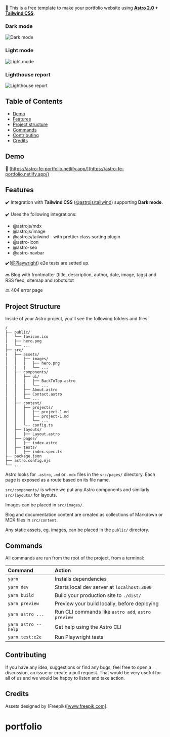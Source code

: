 💫 This is a free template to make your portfolio website using **[Astro 2.0](https://astro.build/blog/astro-2/) + [Tailwind CSS](https://tailwindcss.com/)**.

### Dark mode
![Dark mode](https://github.com/veranikabarel/astro-portfolio/assets/48052206/240ab82d-8896-412e-8f52-5cf10d42b1db)
### Light mode
![Light mode](https://github.com/veranikabarel/astro-portfolio/assets/48052206/bfa88b30-6dcf-4d5f-bf28-efc3caa27d0f)
### Lighthouse report
![Lighthouse report](https://github.com/veranikabarel/astro-portfolio/assets/48052206/e7ad23a4-1a9b-477e-a13e-a321ce6bd3d6)

## Table of Contents

- [Demo](#demo)
- [Features](#features)
- [Project structure](#project-structure)
- [Commands](#commands)
- [Contributing](#contributing)
- [Credits](#credits)

## Demo

📌 [https://astro-fe-portfolio.netlify.app/](https://astro-fe-portfolio.netlify.app/)

## Features

✔️ Integration with **Tailwind CSS** ([@astrojs/tailwind](https://docs.astro.build/en/guides/integrations-guide/tailwind/)) supporting **Dark mode**.

✔️ Uses the following integrations:

- @astrojs/mdx
- @astrojs/image
- @astrojs/tailwind - with prettier class sorting plugin
- @astro-icon
- @astro-seo
- @astro-navbar

✔️([@Playwright](https://github.com/microsoft/playwright)) e2e tests are setted up.

🔜 Blog with frontmatter (title, description, author, date, image, tags) and RSS feed, sitemap and robots.txt

🔜 404 error page

## Project Structure

Inside of your Astro project, you'll see the following folders and files:

```
/
├── public/
│   └── favicon.ico
|   ├── hero.png
|   └── ...
├── src/
|   ├── assets/
|   |   ├── images/
│   │   |   ├── hero.png
|   |   |   └── ...
│   ├── components/
│   │   ├── ui/
│   │   |   ├── BackToTop.astro
|   |   |   └── ...
│   │   ├── About.astro
│   │   ├── Contact.astro
|   |   └── ...
│   ├── content/
│   │   ├── projects/
│   │   │   ├── project-1.md
│   │   │   ├── project-1.md
│   │   │   └── ...
│   │   └-- config.ts
│   ├── layouts/
│   │   ├── Layout.astro
│   ├── pages/
│   │   ├── index.astro
│   ├── tests/
│   │   ├── index.spec.ts
├── package.json
├── astro.config.mjs
└── ...
```

Astro looks for `.astro`, `.md` or `.mdx` files in the `src/pages/` directory. Each page is exposed as a route based on its file name.

`src/components/` is where we put any Astro components and similarly `src/layouts/` for layouts.

Images can be placed in `src/images/`.

Blog and documentation content are created as collections of Markdown or MDX files in `src/content`.

Any static assets, eg. images, can be placed in the `public/` directory.

## Commands

All commands are run from the root of the project, from a terminal:

| Command             | Action                                             |
| :------------------ | :------------------------------------------------- |
| `yarn`              | Installs dependencies                              |
| `yarn dev`          | Starts local dev server at `localhost:3000`        |
| `yarn build`        | Build your production site to `./dist/`            |
| `yarn preview`      | Preview your build locally, before deploying       |
| `yarn astro ...`    | Run CLI commands like `astro add`, `astro preview` |
| `yarn astro --help` | Get help using the Astro CLI                       |
| `yarn test:e2e`     | Run Playwright tests                               |

## Contributing

If you have any idea, suggestions or find any bugs, feel free to open a discussion, an issue or create a pull request.
That would be very useful for all of us and we would be happy to listen and take action.

## Credits

Assets designed by (Freepik)[www.freepik.com].
# portfolio
